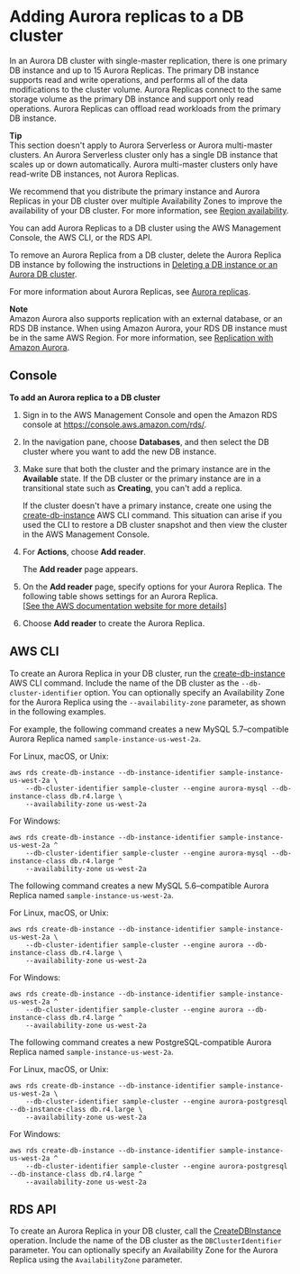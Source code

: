 # Adding Aurora replicas to a DB cluster<a name="aurora-replicas-adding"></a>

In an Aurora DB cluster with single\-master replication, there is one primary DB instance and up to 15 Aurora Replicas\. The primary DB instance supports read and write operations, and performs all of the data modifications to the cluster volume\. Aurora Replicas connect to the same storage volume as the primary DB instance and support only read operations\. Aurora Replicas can offload read workloads from the primary DB instance\. 

**Tip**  
 This section doesn't apply to Aurora Serverless or Aurora multi\-master clusters\. An Aurora Serverless cluster only has a single DB instance that scales up or down automatically\. Aurora multi\-master clusters only have read\-write DB instances, not Aurora Replicas\. 

We recommend that you distribute the primary instance and Aurora Replicas in your DB cluster over multiple Availability Zones to improve the availability of your DB cluster\. For more information, see [Region availability](Concepts.RegionsAndAvailabilityZones.md#Aurora.Overview.Availability)\.

You can add Aurora Replicas to a DB cluster using the AWS Management Console, the AWS CLI, or the RDS API\.

To remove an Aurora Replica from a DB cluster, delete the Aurora Replica DB instance by following the instructions in [Deleting a DB instance or an Aurora DB cluster](USER_DeleteInstance.md)\.

 For more information about Aurora Replicas, see [Aurora replicas](Aurora.Replication.md#Aurora.Replication.Replicas)\. 

**Note**  
Amazon Aurora also supports replication with an external database, or an RDS DB instance\. When using Amazon Aurora, your RDS DB instance must be in the same AWS Region\. For more information, see [Replication with Amazon Aurora](Aurora.Replication.md)\.

## Console<a name="aurora-replicas-adding.Console"></a>

**To add an Aurora replica to a DB cluster**

1. Sign in to the AWS Management Console and open the Amazon RDS console at [https://console\.aws\.amazon\.com/rds/](https://console.aws.amazon.com/rds/)\.

1. In the navigation pane, choose **Databases**, and then select the DB cluster where you want to add the new DB instance\. 

1.  Make sure that both the cluster and the primary instance are in the **Available** state\. If the DB cluster or the primary instance are in a transitional state such as **Creating**, you can't add a replica\. 

    If the cluster doesn't have a primary instance, create one using the [create\-db\-instance](https://docs.aws.amazon.com/cli/latest/reference/rds/create-db-instance.html) AWS CLI command\. This situation can arise if you used the CLI to restore a DB cluster snapshot and then view the cluster in the AWS Management Console\.  

1. For **Actions**, choose **Add reader**\. 

   The **Add reader** page appears\.

1. On the **Add reader** page, specify options for your Aurora Replica\. The following table shows settings for an Aurora Replica\.    
<a name="aurora_replica_settings"></a>[\[See the AWS documentation website for more details\]](http://docs.aws.amazon.com/AmazonRDS/latest/AuroraUserGuide/aurora-replicas-adding.html)

1. Choose **Add reader** to create the Aurora Replica\.

## AWS CLI<a name="aurora-replicas-adding.CLI"></a>

To create an Aurora Replica in your DB cluster, run the [create\-db\-instance](https://docs.aws.amazon.com/cli/latest/reference/rds/create-db-instance.html) AWS CLI command\. Include the name of the DB cluster as the `--db-cluster-identifier` option\. You can optionally specify an Availability Zone for the Aurora Replica using the `--availability-zone` parameter, as shown in the following examples\.

For example, the following command creates a new MySQL 5\.7–compatible Aurora Replica named `sample-instance-us-west-2a`\.

For Linux, macOS, or Unix:

```
aws rds create-db-instance --db-instance-identifier sample-instance-us-west-2a \
    --db-cluster-identifier sample-cluster --engine aurora-mysql --db-instance-class db.r4.large \
    --availability-zone us-west-2a
```

For Windows:

```
aws rds create-db-instance --db-instance-identifier sample-instance-us-west-2a ^
    --db-cluster-identifier sample-cluster --engine aurora-mysql --db-instance-class db.r4.large ^
    --availability-zone us-west-2a
```

The following command creates a new MySQL 5\.6–compatible Aurora Replica named `sample-instance-us-west-2a`\.

For Linux, macOS, or Unix:

```
aws rds create-db-instance --db-instance-identifier sample-instance-us-west-2a \
    --db-cluster-identifier sample-cluster --engine aurora --db-instance-class db.r4.large \
    --availability-zone us-west-2a
```

For Windows:

```
aws rds create-db-instance --db-instance-identifier sample-instance-us-west-2a ^
    --db-cluster-identifier sample-cluster --engine aurora --db-instance-class db.r4.large ^
    --availability-zone us-west-2a
```

The following command creates a new PostgreSQL\-compatible Aurora Replica named `sample-instance-us-west-2a`\.

For Linux, macOS, or Unix:

```
aws rds create-db-instance --db-instance-identifier sample-instance-us-west-2a \
    --db-cluster-identifier sample-cluster --engine aurora-postgresql --db-instance-class db.r4.large \
    --availability-zone us-west-2a
```

For Windows:

```
aws rds create-db-instance --db-instance-identifier sample-instance-us-west-2a ^
    --db-cluster-identifier sample-cluster --engine aurora-postgresql --db-instance-class db.r4.large ^
    --availability-zone us-west-2a
```

## RDS API<a name="aurora-replicas-adding.API"></a>

To create an Aurora Replica in your DB cluster, call the [CreateDBInstance](https://docs.aws.amazon.com/AmazonRDS/latest/APIReference/API_ModifyDBInstance.html) operation\. Include the name of the DB cluster as the `DBClusterIdentifier` parameter\. You can optionally specify an Availability Zone for the Aurora Replica using the `AvailabilityZone` parameter\.